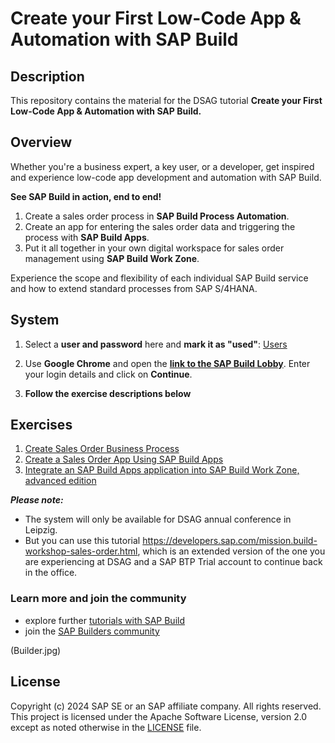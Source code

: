 # Create your First Low-Code App & Automation with SAP Build

## Description

This repository contains the material for the DSAG tutorial **Create your First Low-Code App & Automation with SAP Build.** 

## Overview

Whether you're a business expert, a key user, or a developer, get inspired and experience low-code app development and automation with SAP Build.   

**See SAP Build in action, end to end!** 
1.  Create a sales order process in **SAP Build Process Automation**.
2.  Create an app for entering the sales order data and triggering the process with **SAP Build Apps**.
3.  Put it all together in your own digital workspace for sales order management using **SAP Build Work Zone**.
   
Experience the scope and flexibility of each individual SAP Build service and how to extend standard processes from SAP S/4HANA.


## System

1. Select a **user and password** here and **mark it as "used"**: [Users](https://sap-my.sharepoint.com/:x:/p/beatrice_pasch/EU3WyaAV-vBCmIbdoe_5kfcBiim6Sq5LnrO6pTr21zG1YA?e=JQdmaQ)

2. Use **Google Chrome** and open the [**link to the SAP Build Lobby**](https://sap-build-academy-eu10.eu10.build.cloud.sap/).
   Enter your login details and click on **Continue**.  

3. **Follow the exercise descriptions below**
  
  
## Exercises

1. [Create Sales Order Business Process](exercises/ex0/README.md)
2. [Create a Sales Order App Using SAP Build Apps](exercises/ex1/README.md)
3. [Integrate an SAP Build Apps application into SAP Build Work Zone, advanced edition](exercises/ex2/README.md)


***Please note:***
  - The system will only be available for DSAG annual conference in Leipzig.
  - But you can use this tutorial https://developers.sap.com/mission.build-workshop-sales-order.html, which is an extended version of the one you are experiencing at DSAG and a SAP BTP Trial account to continue back in the office.

  
### Learn more and join the community

- explore further [tutorials with SAP Build](https://developers.sap.com/tutorial-navigator.html?tag=software-product%3Atechnology-platform%2Fsap-build)
- join the [SAP Builders community](https://community.sap.com/t5/sap-builders/gh-p/builders)

(Builder.jpg)
  
## License

Copyright (c) 2024 SAP SE or an SAP affiliate company. All rights reserved. This project is licensed under the Apache Software License, version 2.0 except as noted otherwise in the [LICENSE](LICENSES/Apache-2.0.txt) file.
